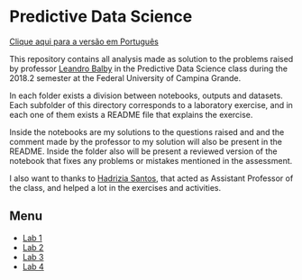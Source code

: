 # Predictive Data Science

[Clique aqui para a versão em Português](README.md)

This repository contains all analysis made as solution to the problems raised by professor [Leandro Balby](https://github.com/lbalby) in the Predictive Data Science class during the 2018.2 semester at the Federal University of Campina Grande.

In each folder exists a division between notebooks, outputs and datasets. Each subfolder of this directory corresponds to a laboratory exercise, and in each one of them exists a README file that explains the exercise.

Inside the notebooks are my solutions to the questions raised and and the comment made by the professor to my solution will also be present in the README. Inside the folder also will be present a reviewed version of the notebook that fixes any problems or mistakes mentioned in the assessment.

I also want to thanks to [Hadrizia Santos](https://github.com/hadrizia), that acted as Assistant Professor of the class, and helped a lot in the exercises and activities.

## Menu

* [Lab 1](lab1/README_EN.md)
* [Lab 2](lab2/README_EN.md)
* [Lab 3](lab3/README_EN.md)
* [Lab 4](lab4/README_EN.md)